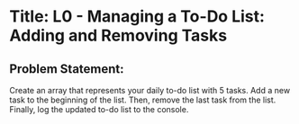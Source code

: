# Title: L0 - Managing a To-Do List: Adding and Removing Tasks

## Problem Statement:

Create an array that represents your daily to-do list with 5 tasks. Add a new task to the beginning of the list. Then, remove the last task from the list. Finally, log the updated to-do list to the console.

